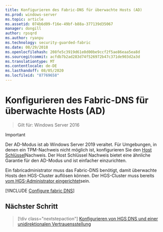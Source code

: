 ```yaml
---
title: Konfigurieren des Fabric-DNS für überwachte Hosts (AD)
ms.prod: windows-server
ms.topic: article
ms.assetid: 074b6d09-f16e-49bf-b88a-377139d35067
manager: dongill
author: rpsqrd
ms.author: ryanpu
ms.technology: security-guarded-fabric
ms.date: 08/29/2018
ms.openlocfilehash: 208fe5c3919d61e0d00be9ccf2f5ae86eaa5ea8d
ms.sourcegitcommit: acfdb7b2ad283d74f526972b47c371de903d2a3d
ms.translationtype: MT
ms.contentlocale: de-DE
ms.lasthandoff: 08/05/2020
ms.locfileid: "87769658"
---
```

# <a name="configure-the-fabric-dns-for-guarded-hosts-ad"></a>Konfigurieren des Fabric-DNS für überwachte Hosts (AD)

>Gilt für: Windows Server 2016


>[!IMPORTANT]
>Der AD-Modus ist ab Windows Server 2019 veraltet. Für Umgebungen, in denen ein TPM-Nachweis nicht möglich ist, konfigurieren Sie den [Host Schlüssel](guarded-fabric-initialize-hgs-key-mode.md)Nachweis. Der Host Schlüssel Nachweis bietet eine ähnliche Garantie für den AD-Modus und ist einfacher einzurichten.

Ein fabricadministrator muss das Fabric-DNS benötigt, damit überwachte Hosts den HGS-Cluster auflösen können.
Der HGS-Cluster muss bereits [vom HGS-Administrator eingerichtet](/WindowsServerDocs/virtualization/guarded-fabric-shielded-vm/guarded-fabric-setting-up-the-host-guardian-service-hgs.md)sein.



[!INCLUDE [Configure fabric DNS](../../../includes/guarded-fabric-configure-fabric-dns.md)]


## <a name="next-step"></a>Nächster Schritt

> [!div class="nextstepaction"]
> [Konfigurieren von HGS DNS und einer unidirektionalen Vertrauensstellung](guarded-fabric-configure-dns-forwarding-and-trust.md)
